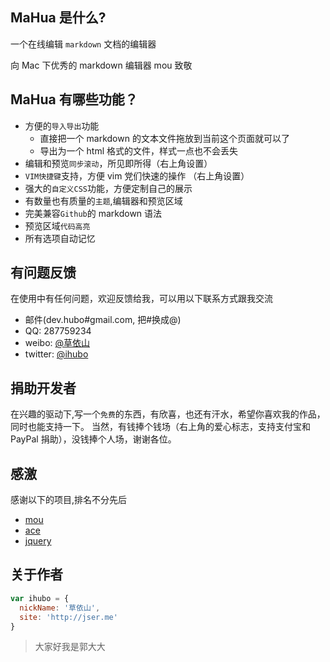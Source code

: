 ## MaHua 是什么?
一个在线编辑 `markdown` 文档的编辑器

向 Mac 下优秀的 markdown 编辑器 mou 致敬

<!-- more -->

## MaHua 有哪些功能？

- 方便的`导入导出`功能
  - 直接把一个 markdown 的文本文件拖放到当前这个页面就可以了
  - 导出为一个 html 格式的文件，样式一点也不会丢失
- 编辑和预览`同步滚动`，所见即所得（右上角设置）
- `VIM快捷键`支持，方便 vim 党们快速的操作 （右上角设置）
- 强大的`自定义CSS`功能，方便定制自己的展示
- 有数量也有质量的`主题`,编辑器和预览区域
- 完美兼容`Github`的 markdown 语法
- 预览区域`代码高亮`
- 所有选项自动记忆

## 有问题反馈
在使用中有任何问题，欢迎反馈给我，可以用以下联系方式跟我交流

- 邮件(dev.hubo#gmail.com, 把#换成@)
- QQ: 287759234
- weibo: [@草依山](http://weibo.com/ihubo)
- twitter: [@ihubo](http://twitter.com/ihubo)

## 捐助开发者
在兴趣的驱动下,写一个`免费`的东西，有欣喜，也还有汗水，希望你喜欢我的作品，同时也能支持一下。
当然，有钱捧个钱场（右上角的爱心标志，支持支付宝和 PayPal 捐助），没钱捧个人场，谢谢各位。

## 感激
感谢以下的项目,排名不分先后

- [mou](http://mouapp.com/)
- [ace](http://ace.ajax.org/)
- [jquery](http://jquery.com)

## 关于作者

```javascript
var ihubo = {
  nickName: '草依山',
  site: 'http://jser.me'
}
```

> 大家好我是郭大大